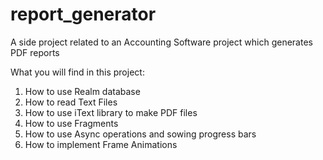 # report_generator
A side project related to an Accounting Software project which generates PDF reports

What you will find in this project:

1. How to use Realm database
2. How to read Text Files 
3. How to use iText library to make PDF files
4. How to use Fragments
5. How to use Async operations and sowing progress bars
6. How to implement Frame Animations
